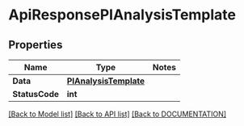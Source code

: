 # ApiResponsePIAnalysisTemplate

## Properties
Name | Type | Notes
------------ | ------------- | -------------
**Data** | **[**PIAnalysisTemplate**](../Model/PIAnalysisTemplate.md)**
**StatusCode** | **int**

[[Back to Model list]](../../DOCUMENTATION.md#documentation-for-models) [[Back to API list]](../../DOCUMENTATION.md#documentation-for-api-endpoints) [[Back to DOCUMENTATION]](../../DOCUMENTATION.md)
